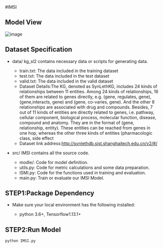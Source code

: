 #IMSI

## Model View
![image](https://github.com/zhangkaiyu-zky/ISMI/blob/main/IMSI/%E6%A8%A1%E5%9E%8B%E5%9B%BE5.png)
## Dataset Specification
- data/ kg_sl2 contains necessary data or scripts for generating data.
  - train.txt: The data included in the training dataset
  - test.txt: The data included in the test dataset
  - valid.txt: The data included in the valid dataset
  - Dataset Details:The KG, denoted as SynLethKG, includes 24 kinds of relationships between 11 entities. Among 24 kinds of relationships, 16 of
them are related to genes directly, e.g. (gene, regulates, gene), (gene,interacts, gene) and (gene, co-varies, gene). And the other 8 relationships are associated with drug and compounds. Besides, 7 out of 11
kinds of entities are directly related to genes, i.e. pathway, cellular
component, biological process, molecular function, disease, compound and anatomy. They are in the format of (gene, relationship,
entity). These entities can be reached from genes in one hop, whereas the other three kinds of entities (pharmacologic class, side effect
  - Dataset link address:http://synlethdb.sist.shanghaitech.edu.cn/v2/#/

- src/ IMSI contains all the source code.
  - modle/: Code for model definition.
  - utils.py: Code for metric calculations and some data preparation.
  - ISMI.py: Code for the functions used in training and evaluation.
  - main.py: Train or evaluate our IMSI Model.


## STEP1:Package Dependency

- Make sure your local environment has the following installed:
  
  - python 3.6+, Tensorflow1.13.1+

## STEP2:Run Model

  ```
  python IMSI.py 
  ```
